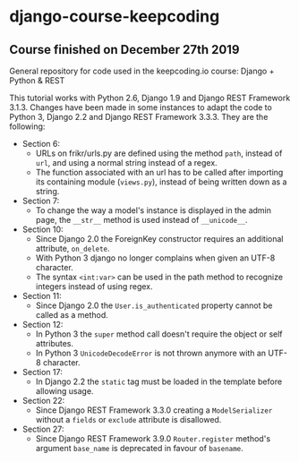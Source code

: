 # django-course-keepcoding
## Course finished on December 27th 2019

General repository for code used in the keepcoding.io course: Django + Python &amp; REST

This tutorial works with Python 2.6, Django 1.9 and Django REST Framework 3.1.3. Changes have been made in some instances to adapt the code to Python 3, Django 2.2 and Django REST Framework 3.3.3. They are the following:

- Section 6:
  - URLs on frikr/urls.py are defined using the method `path`, instead of `url`, and using a normal string instead of a regex. 
  - The function associated with an url has to be called after importing its containing module (`views.py`), instead of being written down as a string.
- Section 7:
  - To change the way a model's instance is displayed in the admin page, the `__str__` method is used instead of `__unicode__`.
- Section 10:
  - Since Django 2.0 the ForeignKey constructor requires an additional attribute, `on_delete`.
  - With Python 3 django no longer complains when given an UTF-8 character.
  - The syntax `<int:var>` can be used in the path method to recognize integers instead of using regex.
- Section 11:
  - Since Django 2.0 the `User.is_authenticated` property cannot be called as a method.
- Section 12:
  - In Python 3 the `super` method call doesn't require the object or self attributes.
  - In Python 3 `UnicodeDecodeError` is not thrown anymore with an UTF-8 character.
- Section 17:
  - In Django 2.2 the `static` tag must be loaded in the template before allowing usage.
- Section 22:
  - Since Django REST Framework 3.3.0 creating a `ModelSerializer` without a `fields` or `exclude` attribute is disallowed.
- Section 27:
  - Since Django REST Framework 3.9.0 `Router.register` method's argument `base_name` is deprecated in favour of `basename`.